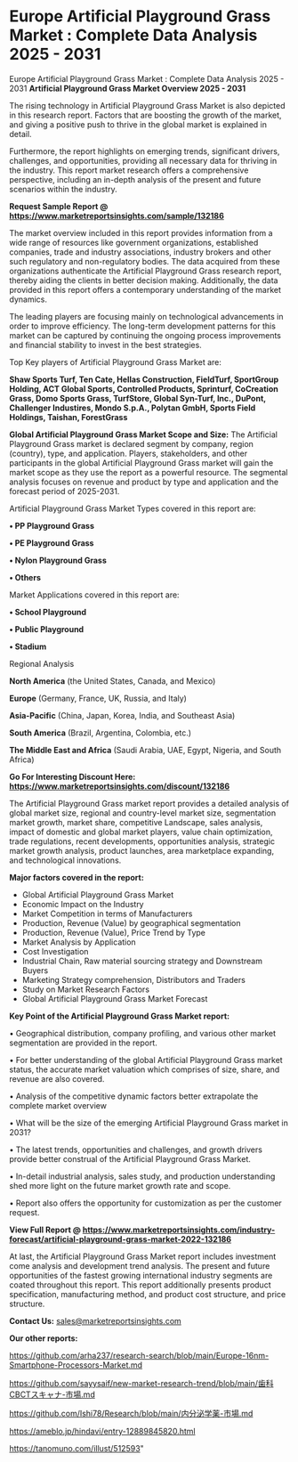 # Europe Artificial Playground Grass Market : Complete Data Analysis 2025 - 2031
Europe Artificial Playground Grass Market : Complete Data Analysis 2025 - 2031
<Strong> Artificial Playground Grass Market Overview 2025 - 2031</strong>

The rising technology in Artificial Playground Grass Market is also depicted in this research report. Factors that are boosting the growth of the market, and giving a positive push to thrive in the global market is explained in detail.

Furthermore, the report highlights on emerging trends, significant drivers, challenges, and opportunities, providing all necessary data for thriving in the industry. This report market research offers a comprehensive perspective, including an in-depth analysis of the present and future scenarios within the industry.

<strong>Request Sample Report @ <a href=https://www.marketreportsinsights.com/sample/132186>https://www.marketreportsinsights.com/sample/132186</a></strong>

The market overview included in this report provides information from a wide range of resources like government organizations, established companies, trade and industry associations, industry brokers and other such regulatory and non-regulatory bodies. The data acquired from these organizations authenticate the Artificial Playground Grass research report, thereby aiding the clients in better decision making. Additionally, the data provided in this report offers a contemporary understanding of the market dynamics.

The leading players are focusing mainly on technological advancements in order to improve efficiency. The long-term development patterns for this market can be captured by continuing the ongoing process improvements and financial stability to invest in the best strategies.

Top Key players of Artificial Playground Grass Market are:

<strong>Shaw Sports Turf, Ten Cate, Hellas Construction, FieldTurf, SportGroup Holding, ACT Global Sports, Controlled Products, Sprinturf, CoCreation Grass, Domo Sports Grass, TurfStore, Global Syn-Turf, Inc., DuPont, Challenger Industires, Mondo S.p.A., Polytan GmbH, Sports Field Holdings, Taishan, ForestGrass</strong>

<strong><b>Global Artificial Playground Grass Market Scope and Size:</b></strong>
The Artificial Playground Grass market is declared segment by company, region (country), type, and application. Players, stakeholders, and other participants in the global Artificial Playground Grass market will gain the market scope as they use the report as a powerful resource. The segmental analysis focuses on revenue and product by type and application and the forecast period of 2025-2031.

Artificial Playground Grass Market Types covered in this report are:

<strong>• PP Playground Grass

• PE Playground Grass

• Nylon Playground Grass

• Others</strong>

Market Applications covered in this report are:

<strong>• School Playground

• Public Playground

• Stadium</strong> 

Regional Analysis

<strong>North America</strong> (the United States, Canada, and Mexico)

<strong>Europe</strong> (Germany, France, UK, Russia, and Italy)

<strong>Asia-Pacific</strong> (China, Japan, Korea, India, and Southeast Asia)

<strong>South America</strong> (Brazil, Argentina, Colombia, etc.)

<strong>The Middle East and Africa</strong> (Saudi Arabia, UAE, Egypt, Nigeria, and South Africa)

<strong>Go For Interesting Discount Here: <a href=https://www.marketreportsinsights.com/discount/132186>https://www.marketreportsinsights.com/discount/132186</a></strong>

The Artificial Playground Grass market report provides a detailed analysis of global market size, regional and country-level market size, segmentation market growth, market share, competitive Landscape, sales analysis, impact of domestic and global market players, value chain optimization, trade regulations, recent developments, opportunities analysis, strategic market growth analysis, product launches, area marketplace expanding, and technological innovations.

<strong><b>Major factors covered in the report:</b></strong>
<ul>
  <li>Global Artificial Playground Grass Market </li>
  <li>Economic Impact on the Industry</li>
  <li>Market Competition in terms of Manufacturers</li>
  <li>Production, Revenue (Value) by geographical segmentation</li>
  <li>Production, Revenue (Value), Price Trend by Type</li>
  <li>Market Analysis by Application</li>
  <li>Cost Investigation</li>
  <li>Industrial Chain, Raw material sourcing strategy and Downstream Buyers</li>
  <li>Marketing Strategy comprehension, Distributors and Traders</li>
  <li>Study on Market Research Factors</li>
  <li>Global Artificial Playground Grass Market Forecast</li>
</ul>

<strong><b>Key Point of the Artificial Playground Grass Market report:</b></strong>

• Geographical distribution, company profiling, and various other market segmentation are provided in the report.

• For better understanding of the global Artificial Playground Grass market status, the accurate market valuation which comprises of size, share, and revenue are also covered.

• Analysis of the competitive dynamic factors better extrapolate the complete market overview

• What will be the size of the emerging Artificial Playground Grass market in 2031?

• The latest trends, opportunities and challenges, and growth drivers provide better construal of the Artificial Playground Grass Market.

• In-detail industrial analysis, sales study, and production understanding shed more light on the future market growth rate and scope.

• Report also offers the opportunity for customization as per the customer request.

<strong><b>View Full Report @ <a href=https://www.marketreportsinsights.com/industry-forecast/artificial-playground-grass-market-2022-132186>https://www.marketreportsinsights.com/industry-forecast/artificial-playground-grass-market-2022-132186</a></b></strong>


At last, the Artificial Playground Grass Market report includes investment come analysis and development trend analysis. The present and future opportunities of the fastest growing international industry segments are coated throughout this report. This report additionally presents product specification, manufacturing method, and product cost structure, and price structure.

<strong>Contact Us:</strong>
sales@marketreportsinsights.com

<strong>Our other reports:</strong>

<a href=https://github.com/arha237/research-search/blob/main/Europe-16nm-Smartphone-Processors-Market.md>https://github.com/arha237/research-search/blob/main/Europe-16nm-Smartphone-Processors-Market.md</a>

<a href=https://github.com/sayysaif/new-market-research-trend/blob/main/歯科CBCTスキャナ-市場.md>https://github.com/sayysaif/new-market-research-trend/blob/main/歯科CBCTスキャナ-市場.md</a>

<a href=https://github.com/Ishi78/Research/blob/main/内分泌学薬-市場.md>https://github.com/Ishi78/Research/blob/main/内分泌学薬-市場.md</a>

<a href=https://ameblo.jp/hindavi/entry-12889845820.html>https://ameblo.jp/hindavi/entry-12889845820.html</a>

<a href=https://tanomuno.com/illust/512593>https://tanomuno.com/illust/512593</a>"
